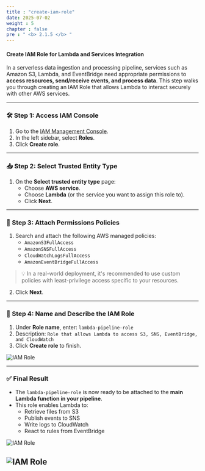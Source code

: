 ```yaml
---
title : "create-iam-role"
date: 2025-07-02
weight : 5
chapter : false
pre : " <b> 2.1.5 </b> "
---
```


#### Create IAM Role for Lambda and Services Integration

In a serverless data ingestion and processing pipeline, services such as Amazon S3, Lambda, and EventBridge need appropriate permissions to **access resources, send/receive events, and process data**. This step walks you through creating an IAM Role that allows Lambda to interact securely with other AWS services.

---

### 🛠️ Step 1: Access IAM Console

1. Go to the [IAM Management Console](https://console.aws.amazon.com/iam/).
2. In the left sidebar, select **Roles**.
3. Click **Create role**.

---

### 📥 Step 2: Select Trusted Entity Type

1. On the **Select trusted entity type** page:
   + Choose **AWS service**.
   + Choose **Lambda** (or the service you want to assign this role to).
   + Click **Next**.

---

### 🔐 Step 3: Attach Permissions Policies

1. Search and attach the following AWS managed policies:
   + `AmazonS3FullAccess`
   + `AmazonSNSFullAccess`
   + `CloudWatchLogsFullAccess`
   + `AmazonEventBridgeFullAccess`

> 💡 In a real-world deployment, it's recommended to use custom policies with least-privilege access specific to your resources.

2. Click **Next**.

---

### 📝 Step 4: Name and Describe the IAM Role

1. Under **Role name**, enter: `lambda-pipeline-role`
2. Description: `Role that allows Lambda to access S3, SNS, EventBridge, and CloudWatch`
3. Click **Create role** to finish.

![IAM Role](/workshop_Pipeline/images/iam.jpg)

---

### ✅ Final Result

- The `lambda-pipeline-role` is now ready to be attached to the **main Lambda function in your pipeline**.
- This role enables Lambda to:
   + Retrieve files from S3
   + Publish events to SNS
   + Write logs to CloudWatch
   + React to rules from EventBridge

![IAM Role](/workshop_Pipeline/images/iam1.jpg)

![IAM Role](/workshop_Pipeline/images/iam2.jpg)
---

